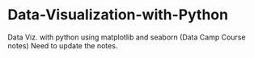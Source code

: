 # Data-Visualization-with-Python
Data Viz. with python using matplotlib and seaborn (Data Camp Course notes)
Need to update the notes.

